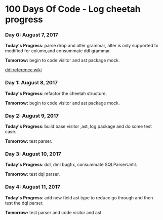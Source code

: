 # 100 Days Of Code - Log cheetah progress

### Day 0: August 7, 2017

**Today's Progress**: parse drop and alter grammar, alter is only supported to modified for column,and consummate ddl grammar.

**Tomorrow:** begin to code visitor and ast package mock.

[ddl:reference wiki](https://en.wikipedia.org/wiki/Data_definition_language#DROP_statement)


### Day 1: August 8, 2017

**Today's Progress**: refactor the cheetah structure.

**Tomorrow:** begin to code visitor and ast package mock.


### Day 2: August 9, 2017

**Today's Progress**: build base visitor ,ast, log package and do some test case.

**Tomorrow:** test parser.


### Day 3: August 10, 2017

**Today's Progress**: ddl, dml bugfix, consummate SQLParserUntil.

**Tomorrow:** test dql parser.


### Day 4: August 11, 2017

**Today's Progress**: add new field ast type to reduce go through and then test the dql parser.

**Tomorrow:** test parser and code visitor and ast.
